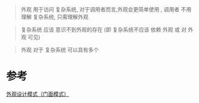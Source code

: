 


> 外观 用于访问 复杂系统, 对于调用者而言,外观会更简单使用
> , 调用者 不用理解 复杂系统, 只需理解外观

> 复杂系统 应该 意识不到外观的存在 (即 复杂系统不应该 依赖 外观 或 对 外观 可见)

> 外观 对于 复杂系统 可以具有多个


# 参考
[外观设计模式（门面模式）](https://refactoringguru.cn/design-patterns/facade)
